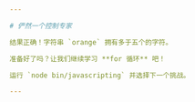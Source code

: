 ```yaml
---

# 俨然一个控制专家

结果正确！字符串 `orange` 拥有多于五个的字符。

准备好了吗？让我们继续学习 **for 循环** 吧！

运行 `node bin/javascripting` 并选择下一个挑战。

---
```

